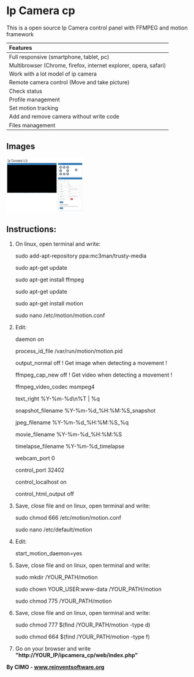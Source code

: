 Ip Camera cp
==============

This is a open source Ip Camera control panel with FFMPEG and motion framework

| Features |
|:---|
| Full responsive (smartphone, tablet, pc) |
| Multibrowser (Chrome, firefox, internet explorer, opera, safari) |
| Work with a lot model of ip camera |
| Remote camera control (Move and take picture) |
| Check status |
| Profile management |
| Set motion tracking |
| Add and remove camera without write code |
| Files management |

## Images
<img src="screenshots/1.jpg" width="200" alt="1"/>

## Instructions:
1) On linux, open terminal and write:
	
	sudo add-apt-repository ppa:mc3man/trusty-media
	
	sudo apt-get update
	
	sudo apt-get install ffmpeg

	sudo apt-get update
	
	sudo apt-get install motion
	
	sudo nano /etc/motion/motion.conf

2) Edit:

	daemon on
	
	process_id_file /var/run/motion/motion.pid

	output_normal off ! Get image when detecting a movement !

	ffmpeg_cap_new off ! Get video when detecting a movement !

	ffmpeg_video_codec msmpeg4

	text_right %Y-%m-%d\n%T | %q

	snapshot_filename %Y-%m-%d_%H:%M:%S_snapshot
	
	jpeg_filename %Y-%m-%d_%H:%M:%S_%q
	
	movie_filename %Y-%m-%d_%H:%M:%S
	
	timelapse_filename %Y-%m-%d_timelapse

	webcam_port 0

	control_port 32402

	control_localhost on

	control_html_output off

3) Save, close file and on linux, open terminal and write:

	sudo chmod 666 /etc/motion/motion.conf

	sudo nano /etc/default/motion

4) Edit:

	start_motion_daemon=yes

5) Save, close file and on linux, open terminal and write:

	sudo mkdir /YOUR_PATH/motion

	sudo chown YOUR_USER:www-data /YOUR_PATH/motion

	sudo chmod 775 /YOUR_PATH/motion

6) Save, close file and on linux, open terminal and write:

	sudo chmod 777 $(find /YOUR_PATH/motion -type d)

	sudo chmod 664 $(find /YOUR_PATH/motion -type f)

7) Go on your browser and write <b>"http://YOUR_IP/ipcamera_cp/web/index.php"</b>

<b>By CIMO - www.reinventsoftware.org</b>